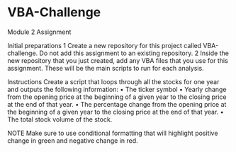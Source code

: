 # VBA-Challenge
Module 2 Assignment

Initial preparations
	1	Create a new repository for this project called VBA-challenge. Do not add this assignment to an existing repository.
	2	Inside the new repository that you just created, add any VBA files that you use for this assignment. These will be the main scripts to run for each analysis.

Instructions
Create a script that loops through all the stocks for one year and outputs the following information:
	•	The ticker symbol
	•	Yearly change from the opening price at the beginning of a given year to the closing price at the end of that year.
	•	The percentage change from the opening price at the beginning of a given year to the closing price at the end of that year.
	•	The total stock volume of the stock.

NOTE
Make sure to use conditional formatting that will highlight positive change in green and negative change in red.

